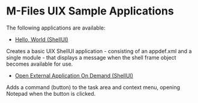 # M-Files UIX Sample Applications

The following applications are available:

* [Hello, World (ShellUI)](HelloWorld)

Creates a basic UIX ShellUI application - consisting of an appdef.xml and a single module - that displays a message when the shell frame object becomes available for use.

* [Open External Application On Demand (ShellUI)](OpenExternalApplicationOnDemand)

Adds a command (button) to the task area and context menu, opening Notepad when the button is clicked.
